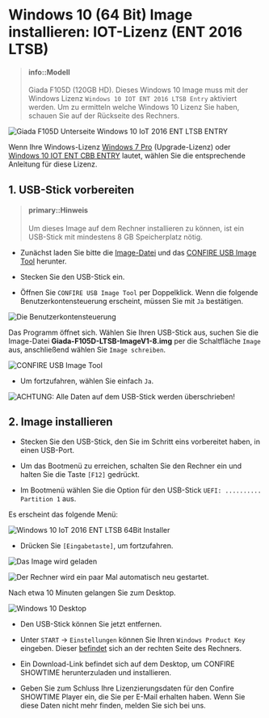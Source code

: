 # Windows 10 \(64 Bit\) Image installieren: IOT-Lizenz (ENT 2016 LTSB)

> #### info::Modell
>
> Giada F105D \(120GB HD\). Dieses Windows 10 Image muss mit der Windows Lizenz `Windows 10 IOT ENT 2016 LTSB Entry` aktiviert werden. Um zu ermitteln welche Windows 10 Lizenz Sie haben, schauen Sie auf der Rückseite des Rechners.

![](../../images/Giada-F105D-Underpanel_Win10_IOT-ENT-2016-LTSB-Entry.png "Giada F105D Unterseite Windows 10 IoT 2016 ENT LTSB ENTRY")

Wenn Ihre Windows-Lizenz [Windows 7 Pro](W10x64_win7upgrade.license.md) (Upgrade-Lizenz) oder [Windows 10 IOT ENT CBB ENTRY](W10x64_win10-IOT-ENT-CBB-Entry.md) lautet, wählen Sie die entsprechende Anleitung für diese Lizenz.

## 1. USB-Stick vorbereiten

> #### primary::Hinweis
>
> Um dieses Image auf dem Rechner installieren zu können, ist ein USB-Stick mit mindestens 8 GB Speicherplatz nötig.

* Zunächst laden Sie bitte die [Image-Datei](https://download.stueber.de/bin/de/windowsembedded/usb-images/Giada-F105D-LTSB-ImageV1-8.img
  ) und das [CONFIRE USB Image Tool](https://download.stueber.de/bin/de/windowsembedded/usb-images/CONFIRE-USBImageTool.exe) herunter.

* Stecken Sie den USB-Stick ein.

* Öffnen Sie `CONFIRE USB Image Tool` per Doppelklick. Wenn die folgende Benutzerkontensteuerung erscheint, müssen Sie mit `Ja` bestätigen.

![](../../images/Benutzerkontensteuerung.png "Die Benutzerkontensteuerung")

Das Programm öffnet sich. Wählen Sie Ihren USB-Stick aus, suchen Sie die Image-Datei **Giada-F105D-LTSB-ImageV1-8.img** per die Schaltfläche `Image` aus, anschließend wählen Sie `Image schreiben`.

![](../../images/CONFIRE_USB_Image_Tool_Browse.png "CONFIRE USB Image Tool")

* Um fortzufahren, wählen Sie einfach `Ja`. 

![](../../images/CONFIRE_USB_Image_Tool_fortsetzen.png "ACHTUNG: Alle Daten auf dem USB-Stick werden überschrieben!")


## 2. Image installieren

* Stecken Sie den USB-Stick, den Sie im Schritt eins vorbereitet haben, in einen USB-Port.

* Um das Bootmenü zu erreichen, schalten Sie den Rechner ein und halten Sie die Taste `[F12]` gedrückt.

* Im Bootmenü wählen Sie die Option für den USB-Stick `UEFI: .......... Partition 1` aus.

Es erscheint das folgende Menü:

![](../../images/W10x64-LTSB-Installer-Giada-F105D.png "Windows 10 IoT 2016 ENT LTSB 64Bit Installer")

* Drücken Sie `[Eingabetaste]`, um fortzufahren.

![](../../images/Das_Image_wird_geladen.jpg "Das Image wird geladen")

![](../../images/vorbereitung.laeuft.png "Der Rechner wird ein paar Mal automatisch neu gestartet.")

Nach etwa 10 Minuten gelangen Sie zum Desktop. 

![](../../images/Win10Desktop.jpg "Windows 10 Desktop")

* Den USB-Stick können Sie jetzt entfernen.

* Unter `START` -> `Einstellungen` können Sie Ihren `Windows Product Key` eingeben. Dieser [befindet](README.md#weitere-bilder) sich an der rechten Seite des Rechners.

* Ein Download-Link befindet sich auf dem Desktop, um CONFIRE SHOWTIME herunterzuladen und installieren.

* Geben Sie zum Schluss Ihre Lizenzierungsdaten für den Confire SHOWTIME Player ein, die Sie per E-Mail erhalten haben. Wenn Sie diese Daten nicht mehr finden, melden Sie sich bei uns.




